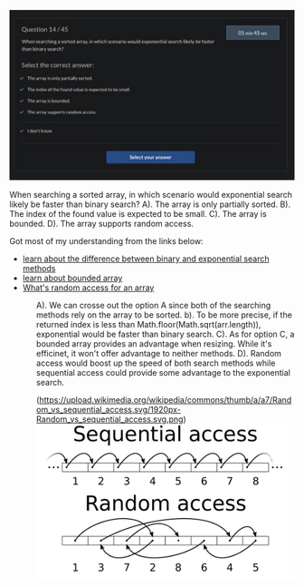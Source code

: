 ![Image of the Problem](./src/2020-11-21.jpg)

When searching a sorted array, in which scenario would exponential search likely be faster than binary search?
A). The array is only partially sorted.
B). The index of the found value is expected to be small.
C). The array is bounded.
D). The array supports random access.

Got most of my understanding from the links below:

<ul>
 <li><a href="https://stackoverflow.com/questions/52844293/exponential-search-vs-binary-search">learn about the difference between binary and exponential search methods</a></li>
 <li><a href="https://www.boost.org/doc/libs/1_40_0/libs/numeric/ublas/doc/bounded_array.htm">learn about bounded array</a></li>
 <li><a href="https://stackoverflow.com/questions/43126147/random-access-in-array">What's random access for an array</a></li>
<ul>

A). We can crosse out the option A since both of the searching methods rely on the array to be sorted.
b). To be more precise, if the returned index is less than Math.floor(Math.sqrt(arr.length)), exponential would be faster than binary search.
C). As for option C, a bounded array provides an advantage when resizing. While it's efficinet, it won't offer advantage to neither methods.
D). Random access would boost up the speed of both search methods while sequential access could provide some advantage to the exponential search.

(https://upload.wikimedia.org/wikipedia/commons/thumb/a/a7/Random_vs_sequential_access.svg/1920px-Random_vs_sequential_access.svg.png)
<br />
<img src="./src/1920px-Random_vs_sequential_access.svg.png" width="500">
